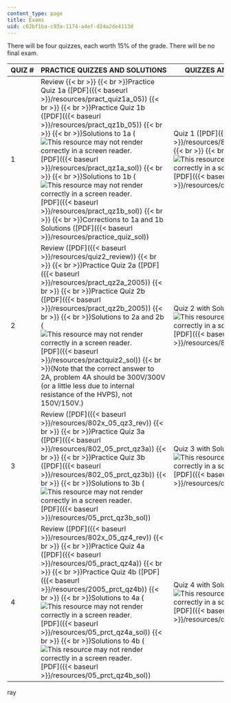 ```yaml
---
content_type: page
title: Exams
uid: c62bf1ba-c93a-1174-a4ef-d24a2de4113d
---
```


There will be four quizzes, each worth 15% of the grade. There will be no final exam.

| QUIZ # | PRACTICE QUIZZES AND SOLUTIONS | QUIZZES AND SOLUTIONS |
| --- | --- | --- |
| 1 | Review  {{< br >}}  {{< br >}}Practice Quiz 1a ([PDF]({{< baseurl >}}/resources/pract_quiz1a_05))  {{< br >}}  {{< br >}}Practice Quiz 1b ([PDF]({{< baseurl >}}/resources/pract_qz1b_05))  {{< br >}}  {{< br >}}Solutions to 1a (![This resource may not render correctly in a screen reader.](/images/inacessible.gif)[PDF]({{< baseurl >}}/resources/pract_qz1a_sol))  {{< br >}}  {{< br >}}Solutions to 1b (![This resource may not render correctly in a screen reader.](/images/inacessible.gif)[PDF]({{< baseurl >}}/resources/pract_qz1b_sol))  {{< br >}}  {{< br >}}Corrections to 1a and 1b Solutions ([PDF]({{< baseurl >}}/resources/practice_quiz_sol)) | Quiz 1 ([PDF]({{< baseurl >}}/resources/802x_quiz1_2005))  {{< br >}}  {{< br >}}Solutions (![This resource may not render correctly in a screen reader.](/images/inacessible.gif)[PDF]({{< baseurl >}}/resources/quiz1sol)) |
| 2 | Review ([PDF]({{< baseurl >}}/resources/quiz2_review))  {{< br >}}  {{< br >}}Practice Quiz 2a ([PDF]({{< baseurl >}}/resources/pract_qz2a_2005))  {{< br >}}  {{< br >}}Practice Quiz 2b ([PDF]({{< baseurl >}}/resources/pract_qz2b_2005))  {{< br >}}  {{< br >}}Solutions to 2a and 2b (![This resource may not render correctly in a screen reader.](/images/inacessible.gif) [PDF]({{< baseurl >}}/resources/practquiz2_sol))  {{< br >}}(Note that the correct answer to 2A, problem 4A should be 300V/300V (or a little less due to internal resistance of the HVPS), not 150V/150V.) | Quiz 2 with Solutions (![This resource may not render correctly in a screen reader.](/images/inacessible.gif)[PDF]({{< baseurl >}}/resources/802x_quiz2_sol)) |
| 3 | Review ([PDF]({{< baseurl >}}/resources/802x_05_qz3_rev))  {{< br >}}  {{< br >}}Practice Quiz 3a ([PDF]({{< baseurl >}}/resources/802_05_prct_qz3a))  {{< br >}}  {{< br >}}Practice Quiz 3b ([PDF]({{< baseurl >}}/resources/802_05_prct_qz3b))  {{< br >}}  {{< br >}}Solutions to 3b (![This resource may not render correctly in a screen reader.](/images/inacessible.gif)[PDF]({{< baseurl >}}/resources/05_prct_qz3b_sol)) | Quiz 3 with Solutions (![This resource may not render correctly in a screen reader.](/images/inacessible.gif)[PDF]({{< baseurl >}}/resources/quiz3sol)) |
| 4 | Review ([PDF]({{< baseurl >}}/resources/802x_05_qz4_rev))  {{< br >}}  {{< br >}}Practice Quiz 4a ([PDF]({{< baseurl >}}/resources/05_pract_qz4a))  {{< br >}}  {{< br >}}Practice Quiz 4b ([PDF]({{< baseurl >}}/resources/2005_prct_qz4b))  {{< br >}}  {{< br >}}Solutions to 4a (![This resource may not render correctly in a screen reader.](/images/inacessible.gif)[PDF]({{< baseurl >}}/resources/05_prct_qz4a_sol))  {{< br >}}  {{< br >}}Solutions to 4b (![This resource may not render correctly in a screen reader.](/images/inacessible.gif)[PDF]({{< baseurl >}}/resources/05_prct_qz4b_sol)) | Quiz 4 with Solutions (![This resource may not render correctly in a screen reader.](/images/inacessible.gif)[PDF]({{< baseurl >}}/resources/quiz4sol)) 

ray
